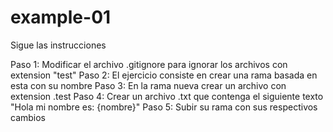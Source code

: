 # example-01
Sigue las instrucciones

Paso 1: Modificar el archivo .gitignore para ignorar los archivos con extension "test"
Paso 2: El ejercicio consiste en crear una rama basada en esta con su nombre
Paso 3: En la rama nueva crear un archivo con extension .test
Paso 4: Crear un archivo .txt que contenga el siguiente texto "Hola mi nombre es: {nombre}"
Paso 5: Subir su rama con sus respectivos cambios